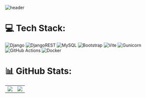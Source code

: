 ![header](https://capsule-render.vercel.app/api?type=venom&color=0:0D47A1,100:42A5F5&height=150&section=header&text=%20Django%20Developer&fontColor=0A1A2F&fontSize=56&fontAlign=50&fontAlignY=35)



# 💻 Tech Stack:
![Django](https://img.shields.io/badge/django-%23092E20.svg?style=for-the-badge&logo=django&logoColor=white) ![DjangoREST](https://img.shields.io/badge/DJANGO-REST-ff1709?style=for-the-badge&logo=django&logoColor=white&color=ff1709&labelColor=gray) ![MySQL](https://img.shields.io/badge/mysql-4479A1.svg?style=for-the-badge&logo=mysql&logoColor=white) ![Bootstrap](https://img.shields.io/badge/bootstrap-%238511FA.svg?style=for-the-badge&logo=bootstrap&logoColor=white) ![Vite](https://img.shields.io/badge/vite-%23646CFF.svg?style=for-the-badge&logo=vite&logoColor=white) ![Gunicorn](https://img.shields.io/badge/gunicorn-%298729.svg?style=for-the-badge&logo=gunicorn&logoColor=white) ![GitHub Actions](https://img.shields.io/badge/github%20actions-%232671E5.svg?style=for-the-badge&logo=githubactions&logoColor=white) ![Docker](https://img.shields.io/badge/docker-%230db7ed.svg?style=for-the-badge&logo=docker&logoColor=white)

# 📊 GitHub Stats:

<div align="center">
  <table>
    <tr>
      <td>
        <img src="https://github-readme-stats.vercel.app/api?username=streqmin&theme=transparent&hide_border=true&include_all_commits=true&count_private=true" />
      </td>
      <td>
        <img src="https://github-readme-stats.vercel.app/api/top-langs/?username=streqmin&theme=transparent&hide_border=true&include_all_commits=true&count_private=true&layout=compact" />
      </td>
    </tr>
  </table><table align="center">
<!--   <tr>
    <td align="center">
      <a href="https://solved.ac/ssangttuce/">
        <img src="http://mazassumnida.wtf/api/v2/generate_badge?boj=ssangttuce" alt="Solved.ac Profile" />
      </a>
    </td>
    <td align="center">
      <img src="https://leetcard.jacoblin.cool/ssangttuce?site=us" alt="LeetCode Profile" />
    </td>
  </tr> -->
</table>

</div>




<!-- Proudly created with GPRM ( https://gprm.itsvg.in ) -->
